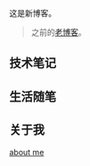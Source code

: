 

这是新博客。

> 之前的[老博客](https://jackhai9.github.io/)。



## 技术笔记





## 生活随笔







## 关于我

[about me]()
